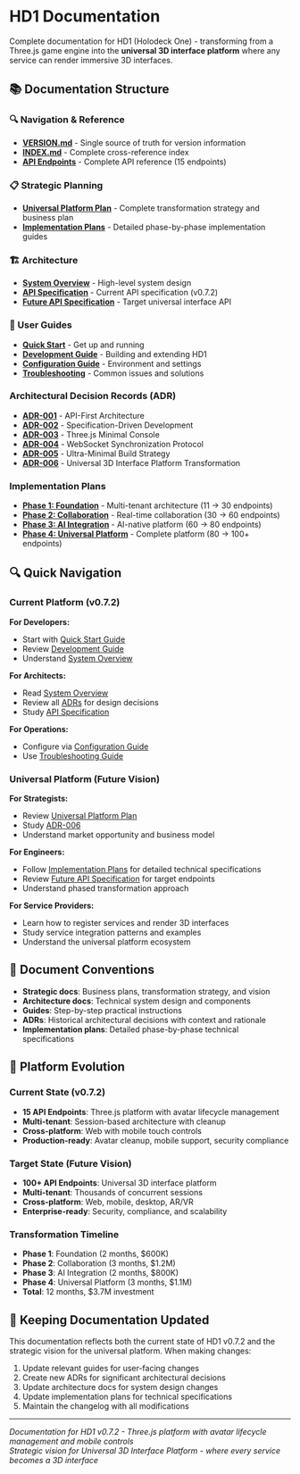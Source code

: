 # HD1 Documentation

Complete documentation for HD1 (Holodeck One) - transforming from a Three.js game engine into the **universal 3D interface platform** where any service can render immersive 3D interfaces.

## 📚 Documentation Structure

### 🔍 Navigation & Reference
- **[VERSION.md](VERSION.md)** - Single source of truth for version information
- **[INDEX.md](INDEX.md)** - Complete cross-reference index
- **[API Endpoints](api/ENDPOINTS.md)** - Complete API reference (15 endpoints)

### 📋 Strategic Planning
- **[Universal Platform Plan](universal-interface-plan.md)** - Complete transformation strategy and business plan
- **[Implementation Plans](implementation/)** - Detailed phase-by-phase implementation guides

### 🏗️ Architecture
- **[System Overview](architecture/overview.md)** - High-level system design
- **[API Specification](../src/api.yaml)** - Current API specification (v0.7.2)
- **[Future API Specification](api/universal-interface-spec.yaml)** - Target universal interface API

### 📖 User Guides
- **[Quick Start](guides/quick-start.md)** - Get up and running
- **[Development Guide](guides/development.md)** - Building and extending HD1
- **[Configuration Guide](guides/configuration.md)** - Environment and settings
- **[Troubleshooting](guides/troubleshooting.md)** - Common issues and solutions

### Architectural Decision Records (ADR)
- **[ADR-001](adr/001-api-first-architecture.md)** - API-First Architecture
- **[ADR-002](adr/002-specification-driven-development.md)** - Specification-Driven Development
- **[ADR-003](adr/003-threejs-minimal-console.md)** - Three.js Minimal Console
- **[ADR-004](adr/004-websocket-synchronization.md)** - WebSocket Synchronization Protocol
- **[ADR-005](adr/005-ultra-minimal-build.md)** - Ultra-Minimal Build Strategy
- **[ADR-006](adr/006-universal-3d-interface-transformation.md)** - Universal 3D Interface Platform Transformation

### Implementation Plans
- **[Phase 1: Foundation](implementation/phase-1-foundation.md)** - Multi-tenant architecture (11 → 30 endpoints)
- **[Phase 2: Collaboration](implementation/phase-2-collaboration.md)** - Real-time collaboration (30 → 60 endpoints)
- **[Phase 3: AI Integration](implementation/phase-3-ai-integration.md)** - AI-native platform (60 → 80 endpoints)
- **[Phase 4: Universal Platform](implementation/phase-4-universal-platform.md)** - Complete platform (80 → 100+ endpoints)

## 🔍 Quick Navigation

### Current Platform (v0.7.2)
**For Developers:**
- Start with [Quick Start Guide](guides/quick-start.md)
- Review [Development Guide](guides/development.md)
- Understand [System Overview](architecture/overview.md)

**For Architects:**
- Read [System Overview](architecture/overview.md)
- Review all [ADRs](adr/) for design decisions
- Study [API Specification](../src/api.yaml)

**For Operations:**
- Configure via [Configuration Guide](guides/configuration.md)
- Use [Troubleshooting Guide](guides/troubleshooting.md)

### Universal Platform (Future Vision)
**For Strategists:**
- Review [Universal Platform Plan](universal-interface-plan.md)
- Study [ADR-006](adr/006-universal-3d-interface-transformation.md)
- Understand market opportunity and business model

**For Engineers:**
- Follow [Implementation Plans](implementation/) for detailed technical specifications
- Review [Future API Specification](api/universal-interface-spec.yaml) for target endpoints
- Understand phased transformation approach

**For Service Providers:**
- Learn how to register services and render 3D interfaces
- Study service integration patterns and examples
- Understand the universal platform ecosystem

## 📖 Document Conventions

- **Strategic docs**: Business plans, transformation strategy, and vision
- **Architecture docs**: Technical system design and components
- **Guides**: Step-by-step practical instructions
- **ADRs**: Historical architectural decisions with context and rationale
- **Implementation plans**: Detailed phase-by-phase technical specifications

## 🔄 Platform Evolution

### Current State (v0.7.2)
- **15 API Endpoints**: Three.js platform with avatar lifecycle management
- **Multi-tenant**: Session-based architecture with cleanup
- **Cross-platform**: Web with mobile touch controls
- **Production-ready**: Avatar cleanup, mobile support, security compliance

### Target State (Future Vision)
- **100+ API Endpoints**: Universal 3D interface platform
- **Multi-tenant**: Thousands of concurrent sessions
- **Cross-platform**: Web, mobile, desktop, AR/VR
- **Enterprise-ready**: Security, compliance, and scalability

### Transformation Timeline
- **Phase 1**: Foundation (2 months, $600K)
- **Phase 2**: Collaboration (3 months, $1.2M)
- **Phase 3**: AI Integration (2 months, $800K)
- **Phase 4**: Universal Platform (3 months, $1.1M)
- **Total**: 12 months, $3.7M investment

## 🔄 Keeping Documentation Updated

This documentation reflects both the current state of HD1 v0.7.2 and the strategic vision for the universal platform. When making changes:

1. Update relevant guides for user-facing changes
2. Create new ADRs for significant architectural decisions
3. Update architecture docs for system design changes
4. Update implementation plans for technical specifications
5. Maintain the changelog with all modifications

---

*Documentation for HD1 v0.7.2 - Three.js platform with avatar lifecycle management and mobile controls*  
*Strategic vision for Universal 3D Interface Platform - where every service becomes a 3D interface*